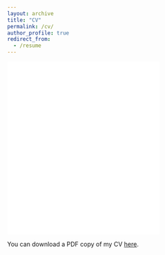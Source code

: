 ```yaml
---
layout: archive
title: "CV"
permalink: /cv/
author_profile: true
redirect_from:
  - /resume
---
```


<iframe src="/files/pdf/NishantCV.pdf" width="70%" height="400" frameborder="no" border="0" marginwidth="0" marginheight="0"></iframe>

You can download a PDF copy of my CV [here](/files/pdf/NishantCV.pdf).

